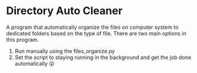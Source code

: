 # Directory Auto Cleaner

A program that automatically organize the files on computer system to dedicated folders based on the type of file.
There are two main options in this program.

1. Run manually using the files_organize.py
2. Set the script to staying running in the background and get the job done automatically 😮

